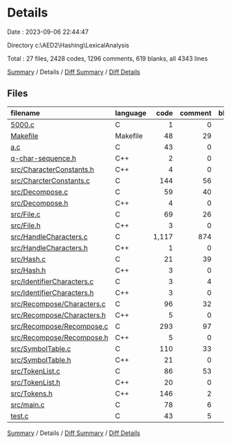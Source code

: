 # Details

Date : 2023-09-06 22:44:47

Directory c:\\AED2\\Hashing\\LexicalAnalysis

Total : 27 files,  2428 codes, 1296 comments, 619 blanks, all 4343 lines

[Summary](results.md) / Details / [Diff Summary](diff.md) / [Diff Details](diff-details.md)

## Files
| filename | language | code | comment | blank | total |
| :--- | :--- | ---: | ---: | ---: | ---: |
| [5000.c](/5000.c) | C | 1 | 0 | 0 | 1 |
| [Makefile](/Makefile) | Makefile | 48 | 29 | 23 | 100 |
| [a.c](/a.c) | C | 43 | 0 | 21 | 64 |
| [q-char-sequence.h](/q-char-sequence.h) | C++ | 2 | 0 | 1 | 3 |
| [src/CharacterConstants.h](/src/CharacterConstants.h) | C++ | 4 | 0 | 1 | 5 |
| [src/CharcterConstants.c](/src/CharcterConstants.c) | C | 144 | 56 | 22 | 222 |
| [src/Decompose.c](/src/Decompose.c) | C | 59 | 40 | 20 | 119 |
| [src/Decompose.h](/src/Decompose.h) | C++ | 4 | 0 | 1 | 5 |
| [src/File.c](/src/File.c) | C | 69 | 26 | 18 | 113 |
| [src/File.h](/src/File.h) | C++ | 3 | 0 | 0 | 3 |
| [src/HandleCharacters.c](/src/HandleCharacters.c) | C | 1,117 | 874 | 281 | 2,272 |
| [src/HandleCharacters.h](/src/HandleCharacters.h) | C++ | 1 | 0 | 0 | 1 |
| [src/Hash.c](/src/Hash.c) | C | 21 | 39 | 8 | 68 |
| [src/Hash.h](/src/Hash.h) | C++ | 3 | 0 | 1 | 4 |
| [src/IdentifierCharacters.c](/src/IdentifierCharacters.c) | C | 3 | 4 | 3 | 10 |
| [src/IdentifierCharacters.h](/src/IdentifierCharacters.h) | C++ | 3 | 0 | 1 | 4 |
| [src/Recompose/Characters.c](/src/Recompose/Characters.c) | C | 96 | 32 | 12 | 140 |
| [src/Recompose/Characters.h](/src/Recompose/Characters.h) | C++ | 5 | 0 | 0 | 5 |
| [src/Recompose/Recompose.c](/src/Recompose/Recompose.c) | C | 293 | 97 | 104 | 494 |
| [src/Recompose/Recompose.h](/src/Recompose/Recompose.h) | C++ | 5 | 0 | 2 | 7 |
| [src/SymbolTable.c](/src/SymbolTable.c) | C | 110 | 33 | 33 | 176 |
| [src/SymbolTable.h](/src/SymbolTable.h) | C++ | 21 | 0 | 6 | 27 |
| [src/TokenList.c](/src/TokenList.c) | C | 86 | 53 | 26 | 165 |
| [src/TokenList.h](/src/TokenList.h) | C++ | 20 | 0 | 4 | 24 |
| [src/Tokens.h](/src/Tokens.h) | C++ | 146 | 2 | 1 | 149 |
| [src/main.c](/src/main.c) | C | 78 | 6 | 14 | 98 |
| [test.c](/test.c) | C | 43 | 5 | 16 | 64 |

[Summary](results.md) / Details / [Diff Summary](diff.md) / [Diff Details](diff-details.md)
